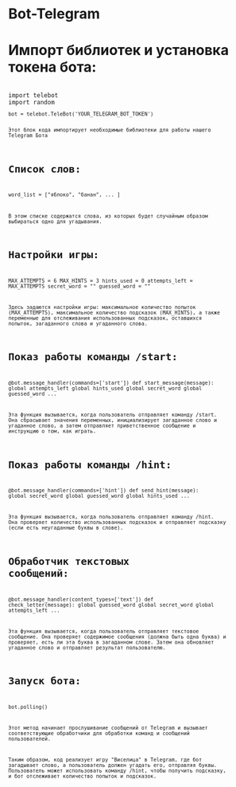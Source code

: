 # Bot-Telegram

# Импорт библиотек и установка токена бота:

<code>
import telebot
import random
<code>
bot = telebot.TeleBot('YOUR_TELEGRAM_BOT_TOKEN')

Этот блок кода импортирует необходимые библиотеки для работы нашего Telegram Бота

# Список слов:

word_list = ["яблоко", "банан", ... ]

В этом списке содержатся слова, из которых будет случайным образом выбираться одно для угадывания.

# Настройки игры:

MAX_ATTEMPTS = 6
MAX_HINTS = 3
hints_used = 0
attempts_left = MAX_ATTEMPTS
secret_word = ""
guessed_word = ""

Здесь задаются настройки игры: максимальное количество попыток (MAX_ATTEMPTS), максимальное количество подсказок (MAX_HINTS), а также переменные для отслеживания использованных подсказок, оставшихся попыток, загаданного слова и угаданного слова.

# Показ работы команды /start:

@bot.message_handler(commands=['start'])
def start_message(message):
    global attempts_left
    global hints_used
    global secret_word
    global guessed_word
    ...

Эта функция вызывается, когда пользователь отправляет команду /start. Она сбрасывает значения переменных, инициализирует загаданное слово и угаданное слово, а затем отправляет приветственное сообщение и инструкцию о том, как играть.

# Показ работы команды /hint:

@bot.message_handler(commands=['hint'])
def send_hint(message):
    global secret_word
    global guessed_word
    global hints_used
    ...

Эта функция вызывается, когда пользователь отправляет команду /hint. Она проверяет количество использованных подсказок и отправляет подсказку (если есть неугаданные буквы в слове).

# Обработчик текстовых сообщений:

@bot.message_handler(content_types=['text'])
def check_letter(message):
    global guessed_word
    global secret_word
    global attempts_left
    ...

Эта функция вызывается, когда пользователь отправляет текстовое сообщение. Она проверяет содержимое сообщения (должна быть одна буква) и проверяет, есть ли эта буква в загаданном слове. Затем она обновляет угаданное слово и отправляет результат пользователю.

# Запуск бота:

bot.polling()

Этот метод начинает прослушивание сообщений от Telegram и вызывает соответствующие обработчики для обработки команд и сообщений пользователей.

Таким образом, код реализует игру "Виселица" в Telegram, где бот загадывает слово, а пользователь должен угадать его, отправляя буквы. Пользователь может использовать команду /hint, чтобы получить подсказку, и бот отслеживает количество попыток и подсказок.
